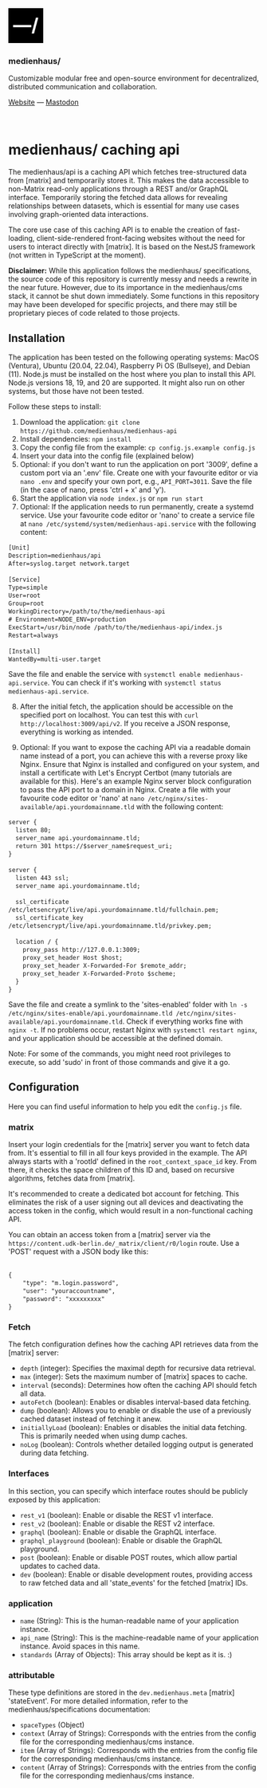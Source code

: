 <img src="./public/favicon.svg" width="70" />

### medienhaus/

Customizable modular free and open-source environment for decentralized, distributed communication and collaboration.

[Website](https://medienhaus.dev/) — [Mastodon](https://chaos.social/@medienhaus)

<br>

# medienhaus/ caching api 

The medienhaus/api is a caching API which fetches tree-structured data from [matrix] and temporarily stores it. This makes the data accessible to non-Matrix read-only applications through a REST and/or GraphQL interface. Temporarily storing the fetched data allows for revealing relationships between datasets, which is essential for many use cases involving graph-oriented data interactions.

The core use case of this caching API is to enable the creation of fast-loading, client-side-rendered front-facing websites without the need for users to interact directly with [matrix]. It is based on the NestJS framework (not written in TypeScript at the moment).

**Disclaimer:** 
While this application follows the medienhaus/ specifications, the source code of this repository is currently messy and needs a rewrite in the near future. However, due to its importance in the medienhaus/cms stack, it cannot be shut down immediately. Some functions in this repository may have been developed for specific projects, and there may still be proprietary pieces of code related to those projects.

## Installation

The application has been tested on the following operating systems: MacOS (Ventura), Ubuntu (20.04, 22.04), Raspberry Pi OS (Bullseye), and Debian (11). Node.js must be installed on the host where you plan to install this API. Node.js versions 18, 19, and 20 are supported. It might also run on other systems, but those have not been tested.

Follow these steps to install:

1. Download the application: `git clone https://github.com/medienhaus/medienhaus-api`
2. Install dependencies: `npm install`
3. Copy the config file from the example: `cp config.js.example config.js`
4. Insert your data into the config file (explained below)
5. Optional: if you don't want to run the application on port '3009', define a custom port via an '.env' file. Create one with your favourite editor or via `nano .env` and specify your own port, e.g., `API_PORT=3011`. Save the file (in the case of nano, press 'ctrl + x' and 'y').
6. Start the application via `node index.js` or `npm run start`
7. Optional: If the application needs to run permanently, create a systemd service. Use your favourite code editor or 'nano' to create a service file at `nano /etc/systemd/system/medienhaus-api.service` with the following content:

```
[Unit]
Description=medienhaus/api
After=syslog.target network.target

[Service]
Type=simple
User=root
Group=root
WorkingDirectory=/path/to/the/medienhaus-api
# Environment=NODE_ENV=production
ExecStart=/usr/bin/node /path/to/the/medienhaus-api/index.js
Restart=always

[Install]
WantedBy=multi-user.target
```

Save the file and enable the service with `systemctl enable medienhaus-api.service`. You can check if it's working with `systemctl status medienhaus-api.service`. 

8. After the initial fetch, the application should be accessible on the specified port on localhost. You can test this with `curl http://localhost:3009/api/v2`. If you receive a JSON response, everything is working as intended.

9. Optional: If you want to expose the caching API via a readable domain name instead of a port, you can achieve this with a reverse proxy like Nginx. Ensure that Nginx is installed and configured on your system, and install a certificate with Let's Encrypt Certbot (many tutorials are available for this). Here's an example Nginx server block configuration to pass the API port to a domain in Nginx. Create a file with your favourite code editor or 'nano' at `nano /etc/nginx/sites-available/api.yourdomainname.tld` with the following content:
    
```
server {
  listen 80;
  server_name api.yourdomainname.tld;
  return 301 https://$server_name$request_uri;
}

server {
  listen 443 ssl;
  server_name api.yourdomainname.tld;

  ssl_certificate /etc/letsencrypt/live/api.yourdomainname.tld/fullchain.pem;
  ssl_certificate_key /etc/letsencrypt/live/api.yourdomainname.tld/privkey.pem;

  location / {
    proxy_pass http://127.0.0.1:3009;
    proxy_set_header Host $host;
    proxy_set_header X-Forwarded-For $remote_addr;
    proxy_set_header X-Forwarded-Proto $scheme;
  }
}
```

Save the file and create a symlink to the 'sites-enabled' folder with `ln -s /etc/nginx/sites-enable/api.yourdomainname.tld /etc/nginx/sites-available/api.yourdomainname.tld`. Check if everything works fine with `nginx -t`. If no problems occur, restart Nginx with `systemctl restart nginx`, and your application should be accessible at the defined domain.

Note: For some of the commands, you might need root privileges to execute, so add 'sudo' in front of those commands and give it a go.
## Configuration
Here you can find useful information to help you edit the `config.js` file.
### matrix

Insert your login credentials for the [matrix] server you want to fetch data from. It's essential to fill in all four keys provided in the example. The API always starts with a 'rootId' defined in the `root_context_space_id` key. From there, it checks the space children of this ID and, based on recursive algorithms, fetches data from [matrix].

It's recommended to create a dedicated bot account for fetching. This eliminates the risk of a user signing out all devices and deactivating the access token in the config, which would result in a non-functional caching API.

You can obtain an access token from a [matrix] server via the `https://content.udk-berlin.de/_matrix/client/r0/login` route. Use a 'POST' request with a JSON body like this:
```

{
	"type": "m.login.password",
	"user": "youraccountname",
	"password": "xxxxxxxxx"
}
```

### Fetch 

The fetch configuration defines how the caching API retrieves data from the [matrix] server:

- `depth` (integer): Specifies the maximal depth for recursive data retrieval.
- `max` (integer): Sets the maximum number of [matrix] spaces to cache.
- `interval` (seconds): Determines how often the caching API should fetch all data.
- `autoFetch` (boolean): Enables or disables interval-based data fetching.
- `dump` (boolean): Allows you to enable or disable the use of a previously cached dataset instead of fetching it anew.
- `initiallyLoad` (boolean): Enables or disables the initial data fetching. This is primarily needed when using dump caches.
- `noLog` (boolean): Controls whether detailed logging output is generated during data fetching.

### Interfaces

In this section, you can specify which interface routes should be publicly exposed by this application:

- `rest_v1` (boolean): Enable or disable the REST v1 interface.
- `rest_v2` (boolean): Enable or disable the REST v2 interface.
- `graphql` (boolean): Enable or disable the GraphQL interface.
- `graphql_playground` (boolean): Enable or disable the GraphQL playground.
- `post` (boolean): Enable or disable POST routes, which allow partial updates to cached data.
- `dev` (boolean): Enable or disable development routes, providing access to raw fetched data and all 'state_events' for the fetched [matrix] IDs.

### application

- `name` (String): This is the human-readable name of your application instance.
- `api_name` (String): This is the machine-readable name of your application instance. Avoid spaces in this name.
- `standards` (Array of Objects): This array should be kept as it is. :)

### ‌attributable

These type definitions are stored in the `dev.medienhaus.meta` [matrix] 'stateEvent'. For more detailed information, refer to the medienhaus/specifications documentation:

- `spaceTypes` (Object)
- `context` (Array of Strings): Corresponds with the entries from the config file for the corresponding medienhaus/cms instance.
- `item` (Array of Strings): Corresponds with the entries from the config file for the corresponding medienhaus/cms instance.
- `content` (Array of Strings): Corresponds with the entries from the config file for the corresponding medienhaus/cms instance.
